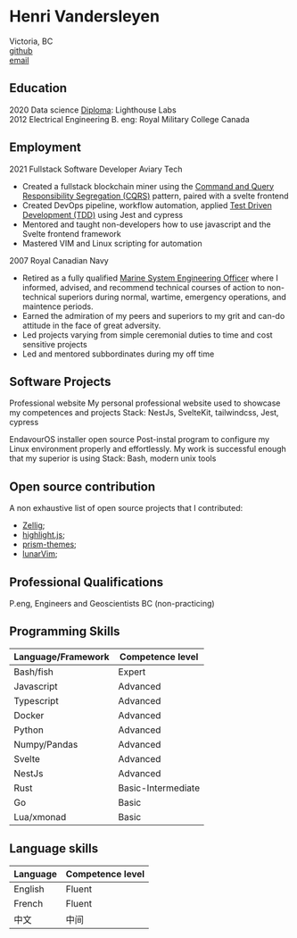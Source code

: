 # Henri Vandersleyen

Victoria, BC<br>
[github](https://github.com/Vanderscycle)<br>
[email](hvandersleyen@duck.com)<br>

## Education

  2020 Data science [Diploma](https://www.lighthouselabs.ca/en/data-science-bootcamp): Lighthouse Labs <br>
  2012 Electrical Engineering B. eng: Royal Military College Canada<br>

## Employment

2021 Fullstack Software Developer Aviary Tech
  - Created a fullstack blockchain miner using the [Command and Query Responsibility Segregation (CQRS)](https://docs.microsoft.com/en-us/azure/architecture/patterns/cqrs) pattern, paired with a svelte frontend
  - Created DevOps pipeline, workflow automation, applied [Test Driven Development (TDD)](https://en.wikipedia.org/wiki/Test-driven_development) using Jest and cypress
  - Mentored and taught non-developers how to use javascript and the Svelte frontend framework
  - Mastered VIM and Linux scripting for automation
    
2007 Royal Canadian Navy
  - Retired as a fully qualified [Marine System Engineering Officer](https://forces.ca/en/career/marine-systems-engineering-officer/) where I informed, advised, and recommend technical courses of action to non-technical superiors during normal, wartime, emergency operations, and maintence periods.
  - Earned the admiration of my peers and superiors to my grit and can-do attitude in the face of great adversity.
  - Led projects varying from simple ceremonial duties to time and cost sensitive projects
  - Led and mentored subbordinates during my off time

## Software Projects

Professional website
  My personal professional website used to showcase my competences and projects
  Stack: NestJs, SvelteKit, tailwindcss, Jest, cypress

EndavourOS installer
  open source Post-instal program to configure my Linux environment properly and effortlessly. My work is successful enough that my superior is using 
  Stack: Bash, modern unix tools 

## Open source contribution
  
A non exhaustive list of open source projects that I contributed:
  - [Zellig](https://github.com/zellij-org/zellij); 
  - [highlight.js](https://github.com/highlightjs/highlight.js);
  - [prism-themes](https://github.com/PrismJS/prism-themes);
  - [lunarVim](https://github.com/LunarVim/LunarVimCommunity);

## Professional Qualifications
P.eng, Engineers and Geoscientists BC (non-practicing)

## Programming Skills
| Language/Framework  | Competence level   | 
|-------------- | -------------- | 
| Bash/fish    | Expert     | 
| Javascript    | Advanced     | 
| Typescript    | Advanced     | 
| Docker     | Advanced    | 
| Python     | Advanced    | 
| Numpy/Pandas     | Advanced    | 
| Svelte    | Advanced     | 
| NestJs    | Advanced     | 
| Rust    | Basic-Intermediate     | 
| Go    | Basic     | 
| Lua/xmonad    | Basic    | 

## Language skills

| Language | Competence level  | 
|-------------- | -------------- | 
| English    | Fluent    | 
| French   | Fluent    | 
| 中文   | 中间    | 

